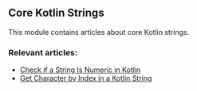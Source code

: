 ## Core Kotlin Strings

This module contains articles about core Kotlin strings.

### Relevant articles:

- [Check if a String Is Numeric in Kotlin](https://www.baeldung.com/kotlin/check-if-string-is-numeric)
- [Get Character by Index in a Kotlin String](https://www.baeldung.com/kotlin/string-get-character-by-index)
